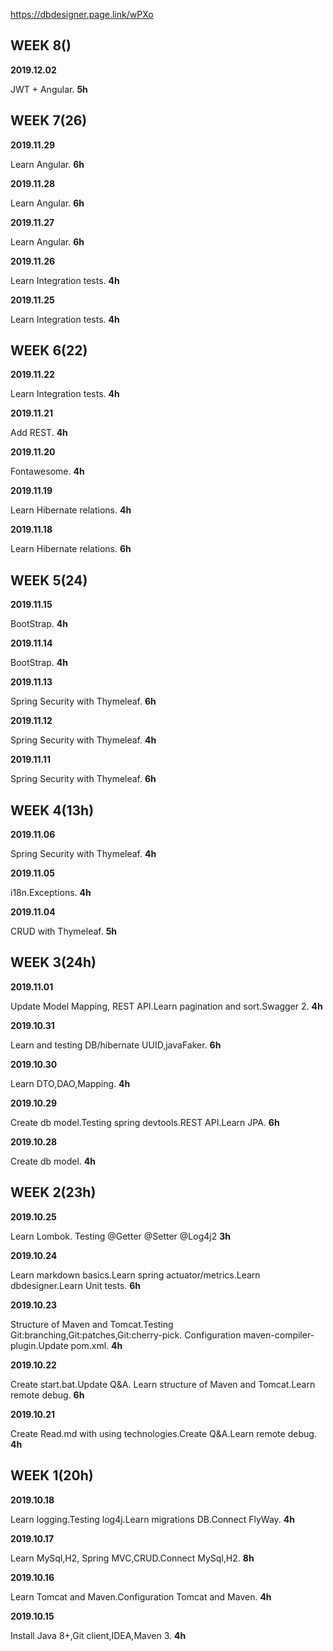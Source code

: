 https://dbdesigner.page.link/wPXo
## WEEK 8()
**2019.12.02**

JWT + Angular. **5h**

## WEEK 7(26)
**2019.11.29**

Learn Angular. **6h**

**2019.11.28**

Learn Angular. **6h**

**2019.11.27**

Learn Angular. **6h**

**2019.11.26**

Learn Integration tests. **4h**

**2019.11.25**

Learn Integration tests. **4h**

## WEEK 6(22)
**2019.11.22**

Learn Integration tests. **4h**

**2019.11.21**

Add REST. **4h**

**2019.11.20**

Fontawesome. **4h**

**2019.11.19**

Learn Hibernate relations. **4h**

**2019.11.18**

Learn Hibernate relations. **6h**

## WEEK 5(24)
**2019.11.15**

BootStrap. **4h**

**2019.11.14**

BootStrap. **4h**

**2019.11.13**

Spring Security with Thymeleaf. **6h**

**2019.11.12**

Spring Security with Thymeleaf. **4h**

**2019.11.11**

Spring Security with Thymeleaf. **6h**

## WEEK 4(13h)

**2019.11.06**

Spring Security with Thymeleaf. **4h**

**2019.11.05**

i18n.Exceptions. **4h**

**2019.11.04**

CRUD with Thymeleaf. **5h**

## WEEK 3(24h)

**2019.11.01**

Update Model Mapping, REST API.Learn pagination and sort.Swagger 2. **4h**

**2019.10.31**

Learn and testing DB/hibernate UUID,javaFaker. **6h**

**2019.10.30**

Learn DTO,DAO,Mapping. **4h**

**2019.10.29**

Create db model.Testing spring devtools.REST API.Learn JPA. **6h**

**2019.10.28**

Create db model. **4h**

## WEEK 2(23h)

**2019.10.25**

Learn Lombok. Testing @Getter @Setter @Log4j2 **3h**

**2019.10.24**

Learn markdown basics.Learn spring actuator/metrics.Learn dbdesigner.Learn Unit tests. **6h**

**2019.10.23**

Structure of Maven and Tomcat.Testing Git:branching,Git:patches,Git:cherry-pick. Configuration maven-compiler-plugin.Update pom.xml. **4h**

**2019.10.22**

Create start.bat.Update Q&A. Learn structure of Maven and Tomcat.Learn remote debug. **6h**

**2019.10.21**

Create Read.md with using technologies.Create Q&A.Learn remote debug. **4h**

## WEEK 1(20h)

**2019.10.18**

Learn logging.Testing log4j.Learn migrations DB.Connect FlyWay. **4h**

**2019.10.17**

Learn MySql,H2, Spring MVC,CRUD.Connect MySql,H2. **8h**

**2019.10.16**

Learn Tomcat and Maven.Configuration Tomcat and Maven. **4h**

**2019.10.15** 

Install Java 8+,Git client,IDEA,Maven 3. **4h**
